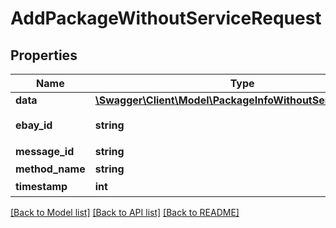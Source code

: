 # AddPackageWithoutServiceRequest

## Properties
Name | Type | Description | Notes
------------ | ------------- | ------------- | -------------
**data** | [**\Swagger\Client\Model\PackageInfoWithoutServiceRequest**](PackageInfoWithoutServiceRequest.md) |  | [optional] 
**ebay_id** | **string** | 卖家eBay账户 | [optional] 
**message_id** | **string** | 消息ID | [optional] 
**method_name** | **string** |  | [optional] 
**timestamp** | **int** | 时间戳 | [optional] 

[[Back to Model list]](../README.md#documentation-for-models) [[Back to API list]](../README.md#documentation-for-api-endpoints) [[Back to README]](../README.md)


